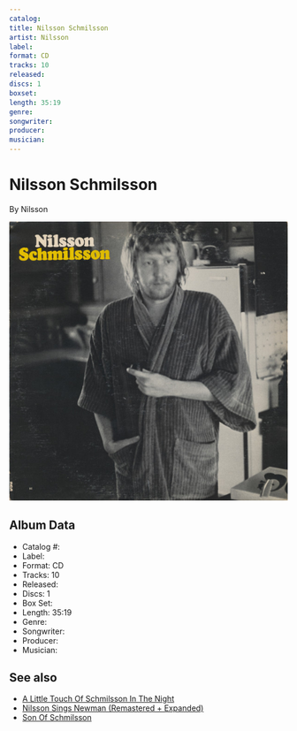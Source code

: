 ```yaml
---
catalog: 
title: Nilsson Schmilsson
artist: Nilsson
label: 
format: CD
tracks: 10
released: 
discs: 1
boxset: 
length: 35:19
genre: 
songwriter: 
producer: 
musician: 
---
```


# Nilsson Schmilsson

By Nilsson

![](../../assets/cdcovers/Nilsson-Nilsson_Schmilsson.png)

## Album Data

- Catalog #: 
- Label: 
- Format: CD
- Tracks: 10
- Released: 
- Discs: 1
- Box Set: 
- Length: 35:19
- Genre: 
- Songwriter: 
- Producer: 
- Musician: 


## See also

- [A Little Touch Of Schmilsson In The Night](A_Little_Touch_Of_Schmilsson_In_The_Night.md)
- [Nilsson Sings Newman (Remastered + Expanded)](Nilsson_Sings_Newman_Remastered_+_Expanded.md)
- [Son Of Schmilsson](Son_Of_Schmilsson.md)
